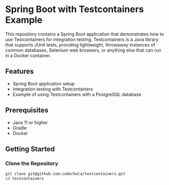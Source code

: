 # Spring Boot with Testcontainers Example

This repository contains a Spring Boot application that demonstrates how to use Testcontainers for integration testing. Testcontainers is a Java library that supports JUnit tests, providing lightweight, throwaway instances of common databases, Selenium web browsers, or anything else that can run in a Docker container.

## Features

- Spring Boot application setup
- Integration testing with Testcontainers
- Example of using Testcontainers with a PostgreSQL database

## Prerequisites

- Java 11 or higher
- Gradle
- Docker

## Getting Started

### Clone the Repository

```bash
git clone git@github.com:coderbala/testcontainers.git
cd testcontainers
